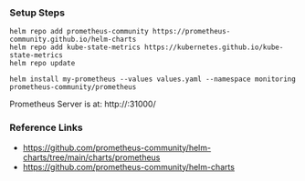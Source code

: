 ### Setup Steps
```
helm repo add prometheus-community https://prometheus-community.github.io/helm-charts
helm repo add kube-state-metrics https://kubernetes.github.io/kube-state-metrics
helm repo update

helm install my-prometheus --values values.yaml --namespace monitoring prometheus-community/prometheus
```

Prometheus Server is at: http://<Public IP>:31000/

### Reference Links
 - https://github.com/prometheus-community/helm-charts/tree/main/charts/prometheus
 - https://github.com/prometheus-community/helm-charts
